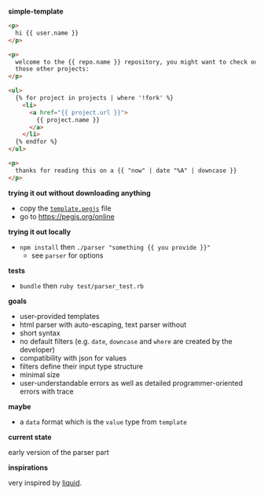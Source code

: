 **simple-template**

```html
<p>
  hi {{ user.name }}
</p>

<p>
  welcome to the {{ repo.name }} repository, you might want to check out
  those other projects:
</p>

<ul>
  {% for project in projects | where '!fork' %}
    <li>
      <a href="{{ project.url }}">
        {{ project.name }}
      </a>
    </li>
  {% endfor %}
</ul>

<p>
  thanks for reading this on a {{ "now" | date "%A" | downcase }}
</p>
```

**trying it out without downloading anything**

- copy the [`template.pegjs`](https://raw.githubusercontent.com/simple-updates/template/master/template.pegjs) file
- go to <https://pegjs.org/online>

**trying it out locally**

- `npm install` then `./parser "something {{ you provide }}"`
  - see `parser` for options

**tests**

- `bundle` then `ruby test/parser_test.rb`

**goals**

- user-provided templates
- html parser with auto-escaping, text parser without
- short syntax
- no default filters (e.g. `date`, `downcase` and `where` are created by the developer)
- compatibility with json for values
- filters define their input type structure
- minimal size
- user-understandable errors as well as detailed programmer-oriented errors with trace

**maybe**

- a `data` format which is the `value` type from `template`

**current state**

early version of the parser part

**inspirations**

very inspired by [liquid](https://shopify.github.io/liquid/).
